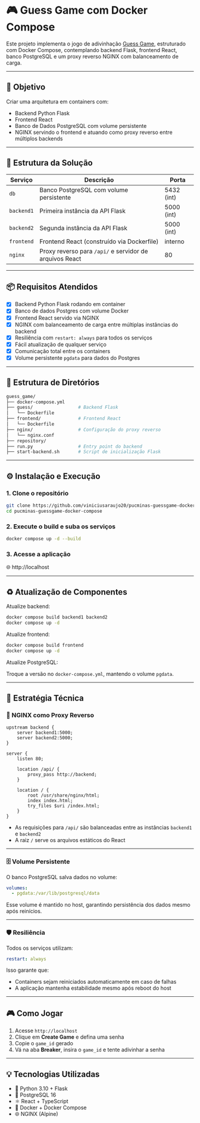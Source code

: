 
# 🎮 Guess Game com Docker Compose

Este projeto implementa o jogo de adivinhação [Guess Game](https://github.com/fams/guess_game), estruturado com Docker Compose, contemplando backend Flask, frontend React, banco PostgreSQL e um proxy reverso NGINX com balanceamento de carga.

---

## 🎯 Objetivo

Criar uma arquitetura em containers com:

- Backend Python Flask  
- Frontend React  
- Banco de Dados PostgreSQL com volume persistente  
- NGINX servindo o frontend e atuando como proxy reverso entre múltiplos backends  

---

## 🧱 Estrutura da Solução

| Serviço    | Descrição                                               | Porta     |
|------------|---------------------------------------------------------|-----------|
| `db`       | Banco PostgreSQL com volume persistente                 | 5432 (int)|
| `backend1` | Primeira instância da API Flask                         | 5000 (int)|
| `backend2` | Segunda instância da API Flask                          | 5000 (int)|
| `frontend` | Frontend React (construído via Dockerfile)              | interno   |
| `nginx`    | Proxy reverso para `/api/` e servidor de arquivos React | 80        |

---

## 📦 Requisitos Atendidos

- [x] Backend Python Flask rodando em container  
- [x] Banco de dados Postgres com volume Docker  
- [x] Frontend React servido via NGINX  
- [x] NGINX com balanceamento de carga entre múltiplas instâncias do backend  
- [x] Resiliência com `restart: always` para todos os serviços  
- [x] Fácil atualização de qualquer serviço  
- [x] Comunicação total entre os containers  
- [x] Volume persistente `pgdata` para dados do Postgres  

---

## 📁 Estrutura de Diretórios

```bash
guess_game/
├── docker-compose.yml
├── guess/                 # Backend Flask
│   └── Dockerfile
├── frontend/              # Frontend React
│   └── Dockerfile
├── nginx/                 # Configuração do proxy reverso
│   └── nginx.conf
├── repository/            
├── run.py                 # Entry point do backend
├── start-backend.sh       # Script de inicialização Flask
```

---

## ⚙️ Instalação e Execução

### 1. Clone o repositório

```bash
git clone https://github.com/viniciusaraujo20/pucminas-guessgame-docker-compose.git
cd pucminas-guessgame-docker-compose
```

### 2. Execute o build e suba os serviços

```bash
docker compose up -d --build
```

### 3. Acesse a aplicação

🌐 http://localhost

---

## ♻️ Atualização de Componentes

Atualize backend:

```bash
docker compose build backend1 backend2
docker compose up -d
```

Atualize frontend:

```bash
docker compose build frontend
docker compose up -d
```

Atualize PostgreSQL:

Troque a versão no `docker-compose.yml`, mantendo o volume `pgdata`.

---

## 🧠 Estratégia Técnica

### 🔀 NGINX como Proxy Reverso

```nginx
upstream backend {
    server backend1:5000;
    server backend2:5000;
}

server {
    listen 80;

    location /api/ {
        proxy_pass http://backend;
    }

    location / {
        root /usr/share/nginx/html;
        index index.html;
        try_files $uri /index.html;
    }
}
```

- As requisições para `/api/` são balanceadas entre as instâncias `backend1` e `backend2`  
- A raiz `/` serve os arquivos estáticos do React

---

### 🗄️ Volume Persistente

O banco PostgreSQL salva dados no volume:

```yaml
volumes:
  - pgdata:/var/lib/postgresql/data
```

Esse volume é mantido no host, garantindo persistência dos dados mesmo após reinícios.

---

### 🛡️ Resiliência

Todos os serviços utilizam:

```yaml
restart: always
```

Isso garante que:

- Containers sejam reiniciados automaticamente em caso de falhas  
- A aplicação mantenha estabilidade mesmo após reboot do host  

---

## 🎮 Como Jogar

1. Acesse `http://localhost`
2. Clique em **Create Game** e defina uma senha
3. Copie o `game_id` gerado
4. Vá na aba **Breaker**, insira o `game_id` e tente adivinhar a senha

---

## 💡 Tecnologias Utilizadas

- 🐍 Python 3.10 + Flask  
- 🐘 PostgreSQL 16  
- ⚛️ React + TypeScript  
- 🔧 Docker + Docker Compose  
- 🌐 NGINX (Alpine)

